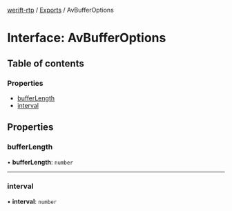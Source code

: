 [werift-rtp](../README.md) / [Exports](../modules.md) / AvBufferOptions

# Interface: AvBufferOptions

## Table of contents

### Properties

- [bufferLength](AvBufferOptions.md#bufferlength)
- [interval](AvBufferOptions.md#interval)

## Properties

### bufferLength

• **bufferLength**: `number`

___

### interval

• **interval**: `number`
